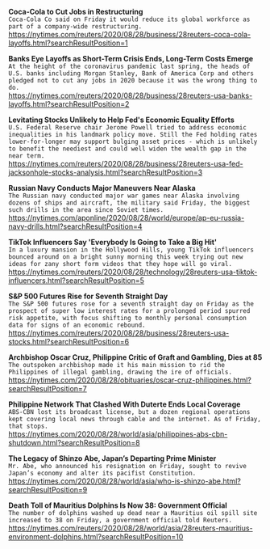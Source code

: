 **Coca-Cola to Cut Jobs in Restructuring**\
`Coca-Cola Co said on Friday it would reduce its global workforce as part of a company-wide restructuring.`\
https://nytimes.com/reuters/2020/08/28/business/28reuters-coca-cola-layoffs.html?searchResultPosition=1

**Banks Eye Layoffs as Short-Term Crisis Ends, Long-Term Costs Emerge**\
`At the height of the coronavirus pandemic last spring, the heads of U.S. banks including Morgan Stanley, Bank of America Corp and others pledged not to cut any jobs in 2020 because it was the wrong thing to do.`\
https://nytimes.com/reuters/2020/08/28/business/28reuters-usa-banks-layoffs.html?searchResultPosition=2

**Levitating Stocks Unlikely to Help Fed's Economic Equality Efforts**\
`U.S. Federal Reserve chair Jerome Powell tried to address economic inequalities in his landmark policy move. Still the Fed holding rates lower-for-longer may support bulging asset prices - which is unlikely to benefit the neediest and could well widen the wealth gap in the near term.`\
https://nytimes.com/reuters/2020/08/28/business/28reuters-usa-fed-jacksonhole-stocks-analysis.html?searchResultPosition=3

**Russian Navy Conducts Major Maneuvers Near Alaska**\
`The Russian navy conducted major war games near Alaska involving dozens of ships and aircraft, the military said Friday, the biggest such drills in the area since Soviet times. `\
https://nytimes.com/aponline/2020/08/28/world/europe/ap-eu-russia-navy-drills.html?searchResultPosition=4

**TikTok Influencers Say 'Everybody Is Going to Take a Big Hit'**\
`In a luxury mansion in the Hollywood Hills, young TikTok influencers bounced around on a bright sunny morning this week trying out new ideas for zany short form videos that they hope will go viral.`\
https://nytimes.com/reuters/2020/08/28/technology/28reuters-usa-tiktok-influencers.html?searchResultPosition=5

**S&P 500 Futures Rise for Seventh Straight Day**\
`The S&P 500 futures rose for a seventh straight day on Friday as the prospect of super low interest rates for a prolonged period spurred risk appetite, with focus shifting to monthly personal consumption data for signs of an economic rebound.`\
https://nytimes.com/reuters/2020/08/28/business/28reuters-usa-stocks.html?searchResultPosition=6

**Archbishop Oscar Cruz, Philippine Critic of Graft and Gambling, Dies at 85**\
`The outspoken archbishop made it his main mission to rid the Philippines of illegal gambling, drawing the ire of officials.`\
https://nytimes.com/2020/08/28/obituaries/oscar-cruz-philippines.html?searchResultPosition=7

**Philippine Network That Clashed With Duterte Ends Local Coverage**\
`ABS-CBN lost its broadcast license, but a dozen regional operations kept covering local news through cable and the internet. As of Friday, that stops.`\
https://nytimes.com/2020/08/28/world/asia/philippines-abs-cbn-shutdown.html?searchResultPosition=8

**The Legacy of Shinzo Abe, Japan’s Departing Prime Minister**\
`Mr. Abe, who announced his resignation on Friday, sought to revive Japan’s economy and alter its pacifist Constitution.`\
https://nytimes.com/2020/08/28/world/asia/who-is-shinzo-abe.html?searchResultPosition=9

**Death Toll of Mauritius Dolphins Is Now 38: Government Official**\
`The number of dolphins washed up dead near a Mauritius oil spill site increased to 38 on Friday, a government official told Reuters. `\
https://nytimes.com/reuters/2020/08/28/world/asia/28reuters-mauritius-environment-dolphins.html?searchResultPosition=10

